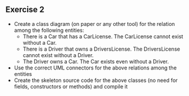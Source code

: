 ## Exercise 2
- Create a class diagram (on paper or any other tool) for the relation among the following entities:
  - There is a Car that has a CarLicense. The CarLicense cannot exist without a Car.
  - There is a Driver that owns a DriversLicense. The DriversLicense cannot exist without a Driver.
  - The Driver owns a Car. The Car exists even without a Driver.
- Use the correct UML connectors for the above relations among the entities
- Create the skeleton source code for the above classes (no need for fields, constructors or methods) and compile it